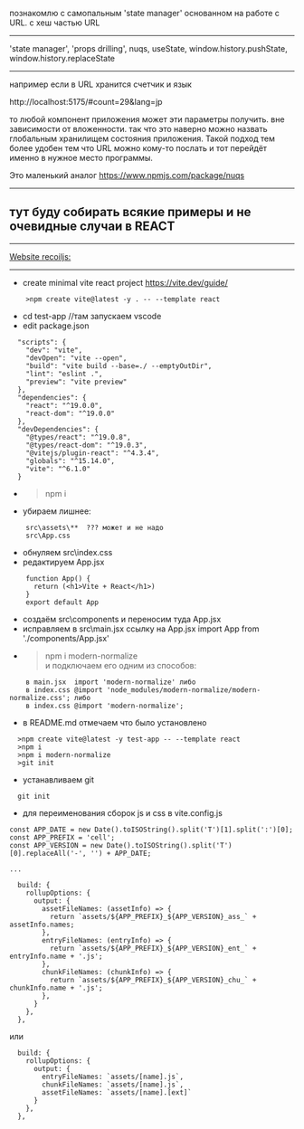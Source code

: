 познакомлю с самопальным 'state manager' основанном на работе с URL. с хеш частью URL

---
'state manager', 'props drilling', nuqs, useState, window.history.pushState, window.history.replaceState 

---

например если в URL хранится счетчик и язык

http://localhost:5175/#count=29&lang=jp

то любой компонент приложения может эти параметры получить. вне зависимости от вложенности.
так что это наверно можно назвать глобальным хранилищем состояния приложения.
Такой подход тем более удобен тем что URL можно кому-то послать и тот перейдёт именно в нужное место программы.

Это маленький аналог https://www.npmjs.com/package/nuqs

---

## тут буду собирать всякие примеры и не очевидные случаи в REACT
---

[Website recoiljs: ](https://recoiljs.org)

---

- create minimal vite react project https://vite.dev/guide/  
```
	>npm create vite@latest -y . -- --template react
```  
-   cd test-app //там запускаем vscode	
- edit package.json  
```
  "scripts": {
    "dev": "vite",
    "devOpen": "vite --open",
    "build": "vite build --base=./ --emptyOutDir",
    "lint": "eslint .",
    "preview": "vite preview"
  },
  "dependencies": {
    "react": "^19.0.0",
    "react-dom": "^19.0.0"
  },
  "devDependencies": {
    "@types/react": "^19.0.8",
    "@types/react-dom": "^19.0.3",
    "@vitejs/plugin-react": "^4.3.4",
    "globals": "^15.14.0",
    "vite": "^6.1.0"
  }
```    
- >npm i
- убираем лишнее:   
```
    src\assets\**  ??? может и не надо
    src\App.css  
```    
- обнуляем     src\index.css
- редактируем App.jsx  
```
	function App() {
	  return (<h1>Vite + React</h1>)
	}
	export default App
``` 
- создаём src\components и переносим туда App.jsx  
- исправляем в 	src\main.jsx  ссылку на App.jsx 
	import App from './components/App.jsx'
- >npm i modern-normalize  
и подключаем его одним из способов:
```
	в main.jsx  import 'modern-normalize' либо 
	в index.css @import 'node_modules/modern-normalize/modern-normalize.css'; либо 
	в index.css @import 'modern-normalize';

```
- в README.md отмечаем что было установлено
```
  >npm create vite@latest -y test-app -- --template react
  >npm i
  >npm i modern-normalize
  >git init
```

- устанавливаем git  
``` 
  git init 
```

- для переименования сборок js и css в vite.config.js
```
const APP_DATE = new Date().toISOString().split('T')[1].split(':')[0];
const APP_PREFIX = 'cell';
const APP_VERSION = new Date().toISOString().split('T')[0].replaceAll('-', '') + APP_DATE;

...

  build: {
    rollupOptions: {
      output: {
        assetFileNames: (assetInfo) => {
          return `assets/${APP_PREFIX}_${APP_VERSION}_ass_` + assetInfo.names;
        },
        entryFileNames: (entryInfo) => {
          return `assets/${APP_PREFIX}_${APP_VERSION}_ent_` + entryInfo.name + '.js';
        },
        chunkFileNames: (chunkInfo) => {
          return `assets/${APP_PREFIX}_${APP_VERSION}_chu_` + chunkInfo.name + '.js';
        },
      }
    },
  },
```  
  или 
```  
  build: {
    rollupOptions: {
      output: {
        entryFileNames: `assets/[name].js`,
        chunkFileNames: `assets/[name].js`,
        assetFileNames: `assets/[name].[ext]`
      }
    },  
  },
```
